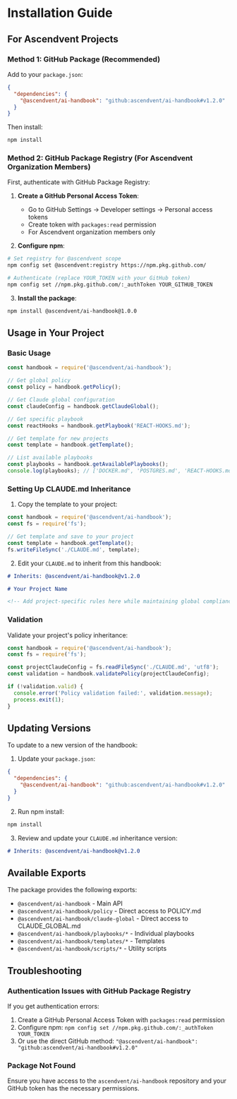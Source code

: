 # Installation Guide

## For Ascendvent Projects

### Method 1: GitHub Package (Recommended)

Add to your `package.json`:

```json
{
  "dependencies": {
    "@ascendvent/ai-handbook": "github:ascendvent/ai-handbook#v1.2.0"
  }
}
```

Then install:
```bash
npm install
```

### Method 2: GitHub Package Registry (For Ascendvent Organization Members)

First, authenticate with GitHub Package Registry:

1. **Create a GitHub Personal Access Token**:
   - Go to GitHub Settings → Developer settings → Personal access tokens
   - Create token with `packages:read` permission
   - For Ascendvent organization members only

2. **Configure npm**:
```bash
# Set registry for @ascendvent scope
npm config set @ascendvent:registry https://npm.pkg.github.com/

# Authenticate (replace YOUR_TOKEN with your GitHub token)
npm config set //npm.pkg.github.com/:_authToken YOUR_GITHUB_TOKEN
```

3. **Install the package**:
```bash
npm install @ascendvent/ai-handbook@1.0.0
```

## Usage in Your Project

### Basic Usage

```javascript
const handbook = require('@ascendvent/ai-handbook');

// Get global policy
const policy = handbook.getPolicy();

// Get Claude global configuration
const claudeConfig = handbook.getClaudeGlobal();

// Get specific playbook
const reactHooks = handbook.getPlaybook('REACT-HOOKS.md');

// Get template for new projects
const template = handbook.getTemplate();

// List available playbooks
const playbooks = handbook.getAvailablePlaybooks();
console.log(playbooks); // ['DOCKER.md', 'POSTGRES.md', 'REACT-HOOKS.md', 'TYPESCRIPT.md']
```

### Setting Up CLAUDE.md Inheritance

1. Copy the template to your project:
```javascript
const handbook = require('@ascendvent/ai-handbook');
const fs = require('fs');

// Get template and save to your project
const template = handbook.getTemplate();
fs.writeFileSync('./CLAUDE.md', template);
```

2. Edit your `CLAUDE.md` to inherit from this handbook:
```markdown
# Inherits: @ascendvent/ai-handbook@v1.2.0

# Your Project Name

<!-- Add project-specific rules here while maintaining global compliance -->
```

### Validation

Validate your project's policy inheritance:

```javascript
const handbook = require('@ascendvent/ai-handbook');
const fs = require('fs');

const projectClaudeConfig = fs.readFileSync('./CLAUDE.md', 'utf8');
const validation = handbook.validatePolicy(projectClaudeConfig);

if (!validation.valid) {
  console.error('Policy validation failed:', validation.message);
  process.exit(1);
}
```

## Updating Versions

To update to a new version of the handbook:

1. Update your `package.json`:
```json
{
  "dependencies": {
    "@ascendvent/ai-handbook": "github:ascendvent/ai-handbook#v1.2.0"
  }
}
```

2. Run npm install:
```bash
npm install
```

3. Review and update your `CLAUDE.md` inheritance version:
```markdown
# Inherits: @ascendvent/ai-handbook@v1.2.0
```

## Available Exports

The package provides the following exports:

- `@ascendvent/ai-handbook` - Main API
- `@ascendvent/ai-handbook/policy` - Direct access to POLICY.md
- `@ascendvent/ai-handbook/claude-global` - Direct access to CLAUDE_GLOBAL.md
- `@ascendvent/ai-handbook/playbooks/*` - Individual playbooks
- `@ascendvent/ai-handbook/templates/*` - Templates
- `@ascendvent/ai-handbook/scripts/*` - Utility scripts

## Troubleshooting

### Authentication Issues with GitHub Package Registry

If you get authentication errors:

1. Create a GitHub Personal Access Token with `packages:read` permission
2. Configure npm: `npm config set //npm.pkg.github.com/:_authToken YOUR_TOKEN`
3. Or use the direct GitHub method: `"@ascendvent/ai-handbook": "github:ascendvent/ai-handbook#v1.2.0"`

### Package Not Found

Ensure you have access to the `ascendvent/ai-handbook` repository and your GitHub token has the necessary permissions.